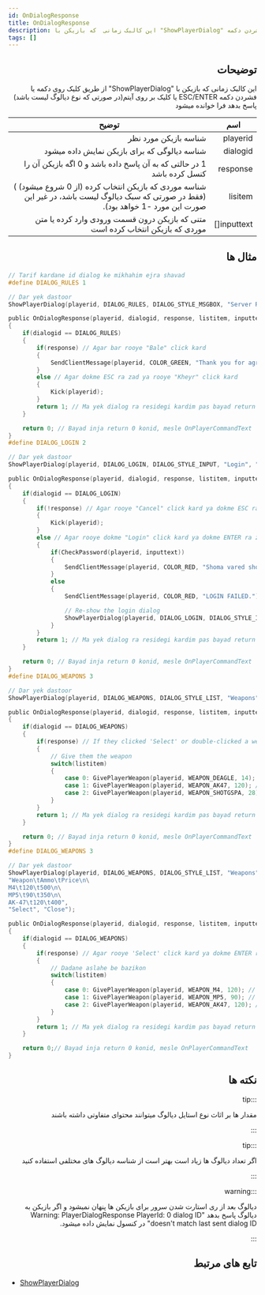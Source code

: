 ```yaml
---
id: OnDialogResponse
title: OnDialogResponse
description: این کالبک زمانی  که بازیکن با "ShowPlayerDialog" از طریق کلیک روی دکمه یا فشردن دکمه ESC/ENTER یا کلیک بر روی آیتم(در صورتی که نوع دیالوگ لیست باشد) پاسخ بدهد فرا خوانده میشود
tags: []
---
```


<div dir="rtl" style={{ textAlign: "right" }}>

## توضیحات

این کالبک زمانی  که بازیکن با "ShowPlayerDialog" از طریق کلیک روی دکمه یا فشردن دکمه ESC/ENTER یا کلیک بر روی آیتم(در صورتی که نوع دیالوگ لیست باشد) پاسخ بدهد فرا خوانده میشود

| اسم         | توضیح                                                                                                                                    |
| ----------- | ---------------------------------------------------------------------------------------------------------------------------------------- |
| playerid    | شناسه بازیکن مورد نظر                                                                                                     |
| dialogid    | شناسه دیالوگی که برای بازیکن نمایش داده میشود                                                            |
| response    | 1 در حالتی که به آن پاسخ داده باشد و 0 اگه بازیکن آن را کنسل کرده باشد |
| lisitem     | شناسه موردی که بازیکن انتخاب کرده (از 0 شروع میشود) ) (فقط در صورتی که سبک دیالوگ لیست باشد، در غیر این صورت این مورد -1 خواهد بود). |
| inputtext[] | متنی که بازیکن درون قسمت ورودی وارد کرده یا متن موردی که بازیکن انتخاب کرده است |

## مثال ها
</div>

```c
// Tarif kardane id dialog ke mikhahim ejra shavad
#define DIALOG_RULES 1

// Dar yek dastoor
ShowPlayerDialog(playerid, DIALOG_RULES, DIALOG_STYLE_MSGBOX, "Server Rules", "- No Cheating\n- No Spamming\n- Respect Admins\n\nDo you agree to these rules?", "Bale", "Kheyr");

public OnDialogResponse(playerid, dialogid, response, listitem, inputtext[])
{
    if(dialogid == DIALOG_RULES)
    {
        if(response) // Agar bar rooye "Bale" click kard
        {
            SendClientMessage(playerid, COLOR_GREEN, "Thank you for agreeing to the server rules!");
        }
        else // Agar dokme ESC ra zad ya rooye "Kheyr" click kard
        {
            Kick(playerid);
        }
        return 1; // Ma yek dialog ra residegi kardim pas bayad return 1 konim, melse OnPlayerCommandText.
    }

    return 0; // Bayad inja return 0 konid, mesle OnPlayerCommandText
}
#define DIALOG_LOGIN 2

// Dar yek dastoor
ShowPlayerDialog(playerid, DIALOG_LOGIN, DIALOG_STYLE_INPUT, "Login", "Please enter your password:", "Login", "Cancel");

public OnDialogResponse(playerid, dialogid, response, listitem, inputtext[])
{
    if(dialogid == DIALOG_LOGIN)
    {
        if(!response) // Agar rooye "Cancel" click kard ya dokme ESC ra zad
        {
            Kick(playerid);
        }
        else // Agar rooye dokme "Login" click kard ya dokme ENTER ra zad
        {
            if(CheckPassword(playerid, inputtext))
            {
                SendClientMessage(playerid, COLOR_RED, "Shoma vared shodid!");
            }
            else
            {
                SendClientMessage(playerid, COLOR_RED, "LOGIN FAILED.");

                // Re-show the login dialog
                ShowPlayerDialog(playerid, DIALOG_LOGIN, DIALOG_STYLE_INPUT, "Login", "Please enter your password:", "Login", "Cancel");
            }
        }
        return 1; // Ma yek dialog ra residegi kardim pas bayad return 1 konim, melse OnPlayerCommandText.
    }

    return 0; // Bayad inja return 0 konid, mesle OnPlayerCommandText
}
#define DIALOG_WEAPONS 3

// Dar yek dastoor
ShowPlayerDialog(playerid, DIALOG_WEAPONS, DIALOG_STYLE_LIST, "Weapons", "Desert Eagle\nAK-47\nCombat Shotgun", "Select", "Close");

public OnDialogResponse(playerid, dialogid, response, listitem, inputtext[])
{
    if(dialogid == DIALOG_WEAPONS)
    {
        if(response) // If they clicked 'Select' or double-clicked a weapon
        {
            // Give them the weapon
            switch(listitem)
            {
                case 0: GivePlayerWeapon(playerid, WEAPON_DEAGLE, 14); // Give them a desert eagle
                case 1: GivePlayerWeapon(playerid, WEAPON_AK47, 120); // Give them an AK-47
                case 2: GivePlayerWeapon(playerid, WEAPON_SHOTGSPA, 28); // Give them a Combat Shotgun
            }
        }
        return 1; // Ma yek dialog ra residegi kardim pas bayad return 1 konim, melse OnPlayerCommandText.
    }

    return 0; // Bayad inja return 0 konid, mesle OnPlayerCommandText
}
#define DIALOG_WEAPONS 3

// Dar yek dastoor
ShowPlayerDialog(playerid, DIALOG_WEAPONS, DIALOG_STYLE_LIST, "Weapons",
"Weapon\tAmmo\tPrice\n\
M4\t120\t500\n\
MP5\t90\t350\n\
AK-47\t120\t400",
"Select", "Close");

public OnDialogResponse(playerid, dialogid, response, listitem, inputtext[])
{
    if(dialogid == DIALOG_WEAPONS)
    {
        if(response) // Agar rooye 'Select' click kard ya dokme ENTER ra zad
        {
            // Dadane aslahe be bazikon
            switch(listitem)
            {
                case 0: GivePlayerWeapon(playerid, WEAPON_M4, 120); // Give them an M4
                case 1: GivePlayerWeapon(playerid, WEAPON_MP5, 90); // Give them an MP5
                case 2: GivePlayerWeapon(playerid, WEAPON_AK47, 120); // Give them an AK-47
            }
        }
        return 1; // Ma yek dialog ra residegi kardim pas bayad return 1 konim, melse OnPlayerCommandText.
    }

    return 0;// Bayad inja return 0 konid, mesle OnPlayerCommandText
}
```
<div dir="rtl" style={{ textAlign: "right" }}>

## نکته ها

:::tip

مقدار ها بر اثاث نوع استایل دیالوگ میتوانند محتوای متفاوتی داشته باشند

:::

:::tip

اگر تعداد دیالوگ ها زیاد است بهتر است از شناسه دیالوگ های مختلفی استفاده کنید

:::

:::warning

دیالوگ بعد از ری استارت شدن سرور برای بازیکن ها پنهان نمیشود و اگر بازیکن به دیالوگ پاسخ بدهد "Warning: PlayerDialogResponse PlayerId: 0 dialog ID doesn't match last sent dialog ID" در کنسول نمایش داده میشود.

:::

## تابع های مرتبط
</div>

- [ShowPlayerDialog](../functions/ShowPlayerDialog.md) 
